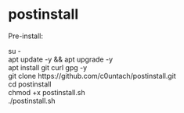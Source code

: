 # postinstall

Pre-install:

<p>
su - <br>
apt update -y && apt upgrade -y <br>
apt install git curl gpg -y <br>
git clone https://github.com/c0untach/postinstall.git <br>
cd postinstall <br>
chmod +x postinstall.sh <br>
./postinstall.sh <br>
</p>
